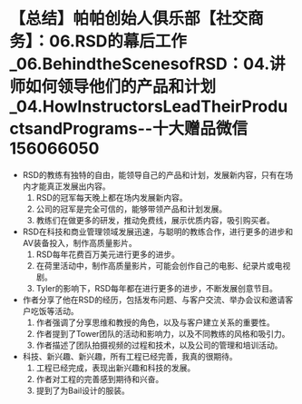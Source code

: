 # 【总结】帕帕创始人俱乐部【社交商务】：06.RSD的幕后工作_06.BehindtheScenesofRSD：04.讲师如何领导他们的产品和计划_04.HowInstructorsLeadTheirProductsandPrograms--十大赠品微信156066050

-   RSD的教练有独特的自由，能领导自己的产品和计划，发展新内容，只有在场内才能真正发展出内容。
    1.  RSD的冠军每天晚上都在场内发展新内容。
    2.  公司的冠军是完全可信的，能够带领产品和计划发展。
    3.  教练们在做更多的研发，推动免费线，展示优质内容，吸引购买者。
-   RSD在科技和商业管理领域发展迅速，与聪明的教练合作，进行更多的进步和AV装备投入，制作高质量影片。
    1.  RSD每年花费百万美元进行更多的进步。
    2.  在荷里活动中，制作高质量影片，可能会创作自己的电影、纪录片或电视剧。
    3.  Tyler的影响下，RSD每年都在进行更多的进步，不断发展创意节目。
-   作者分享了他在RSD的经历，包括发布问题、与客户交流、举办会议和邀请客户吃饭等活动。
    1.  作者强调了分享思维和教授的角色，以及与客户建立关系的重要性。
    2.  作者提到了Tower团队的活动和影响力，以及不同教练的风格和吸引力。
    3.  作者描述了团队拍摄视频的过程和技术，以及公司的管理和培训活动。
-   科技、新兴趣、新兴趣，所有工程已经完善，我真的很期待。
    1.  工程已经完成，表现出新兴趣和科技的发展。
    2.  作者对工程的完善感到期待和兴奋。
    3.  提到了为Bail设计的服装。